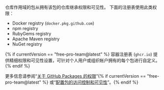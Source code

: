 仓库作用域的包从拥有该包的仓库继承权限和可见性。 下面的注册表使用此类权限：
- Docker registry (`docker.pkg.github.com`)
- npm registry
- RubyGems registry
- Apache Maven registry
- NuGet registry

{% if currentVersion == "free-pro-team@latest" %}
容器注册表 (`ghcr.io`) 提供精细权限和可见性设置，可针对个人用户或组织帐户拥有的每个包进行自定义。
{% endif %}

更多信息请参阅“[关于 GitHub Packages 的权限](/packages/learn-github-packages/about-permissions-for-github-packages)”{% if currentVersion == "free-pro-team@latest" %} 或“[配置包的访问控制和可见性](/packages/learn-github-packages/configuring-a-packages-access-control-and-visibility)”。{% endif %}

